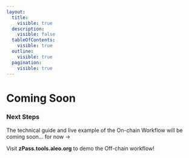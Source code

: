 ```yaml
---
layout:
  title:
    visible: true
  description:
    visible: false
  tableOfContents:
    visible: true
  outline:
    visible: true
  pagination:
    visible: true
---
```


# Coming Soon

### **Next Steps**

The technical guide and live example of the On-chain Workflow will be coming soon... for now ->

Visit **zPass.tools.aleo.org** to demo the Off-chain workflow!
